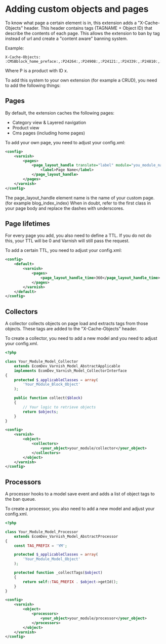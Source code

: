 # Adding custom objects and pages
To know what page a certain element is in, this extension adds a "X-Cache-Objects" header.
This header contains tags (TAGNAME + Object ID) that describe the contents of each page.
This allows the extension to ban by tag instead of url and create a "content aware" banning system.

Example:
```
X-Cache-Objects:
:CMSBblock_home_preface:,:P24264:,:P24908:,:P24121:,:P24339:,:P24810:,:CMSBblock_home_postscript:
```
Where P is a product with ID x.

To add this system to your own extension (for example a CRUD), you need to add the following things:

## Pages
By default, the extension caches the following pages:
* Category view & Layered navigation
* Product view
* Cms pages (including home pages)

To add your own page, you need to adjust your config.xml:
```xml
<config>
    <varnish>
        <pages>
            <page_layout_handle translate="label" module="you_module_name">
                <label>Page Name</label>
            </page_layout_handle>
        </pages>
    </varnish>
</config>
```
The page_layout_handle element name is the name of your custom page. (for example blog_index_index)
When in doubt, refer to the first class in your page body and replace the dashes with underscores.

## Page lifetimes
For every page you add, you also need to define a TTL.
If you do not do this, your TTL will be 0 and Varnish will still pass the request.

To add a certain TTL, you need to adjust your config.xml:
```xml
<config>
    <default>
        <varnish>
            <pages>
                <page_layout_handle_time>360</page_layout_handle_time>
            </pages>
        </varnish>
    </default>
</config>
```

## Collectors
A collector collects objects on page load and extracts tags from those objects.
These tags are added to the "X-Cache-Objects" header.

To create a collector, you need to add a new model and you need to adjust your config.xml.
```php
<?php

class Your_Module_Model_Collector
    extends EcomDev_Varnish_Model_AbstractApplicable
    implements EcomDev_Varnish_Model_CollectorInterface
{
    protected $_applicableClasses = array(
        'Your_Module_Block_Object'
    );

    public function collect($block)
    {
        // Your logic to retrieve objects
        return $objects;
    }
}
```
```xml
<config>
    <varnish>
        <object>
            <collectors>
                <your_object>your_module/collector</your_object>
            </collectors>
        </object>
    </varnish>
</config>
```

## Processors
A processor hooks to a model save event and adds a list of object tags to the ban queue.

To create a processor, you also need to add a new model and adjust your config.xml.
```php
<?php

class Your_Module_Model_Processor
    extends EcomDev_Varnish_Model_AbstractProcessor
{
    const TAG_PREFIX = 'YM';

    protected $_applicableClasses = array(
        'Your_Module_Model_Object'
    );

    protected function _collectTags($object)
    {
        return self::TAG_PREFIX . $object->getId();
    }
}
```
```xml
<config>
    <varnish>
        <object>
            <processors>
                <your_object>your_module/processor</your_object>
            </processors>
        </object>
    </varnish>
</config>
```